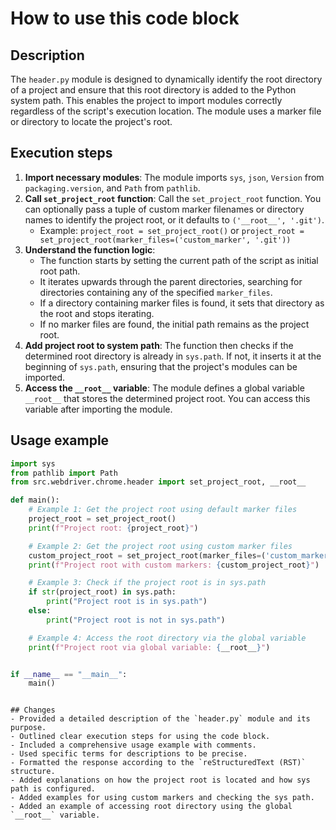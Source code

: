How to use this code block
=========================================================================================

Description
-------------------------
The `header.py` module is designed to dynamically identify the root directory of a project and ensure that this root directory is added to the Python system path. This enables the project to import modules correctly regardless of the script's execution location. The module uses a marker file or directory to locate the project's root.

Execution steps
-------------------------
1.  **Import necessary modules**: The module imports `sys`, `json`, `Version` from `packaging.version`, and `Path` from `pathlib`.
2.  **Call `set_project_root` function**: Call the `set_project_root` function. You can optionally pass a tuple of custom marker filenames or directory names to identify the project root, or it defaults to `('__root__', '.git')`.
    -   Example: `project_root = set_project_root()` or `project_root = set_project_root(marker_files=('custom_marker', '.git'))`
3.  **Understand the function logic**:
    -   The function starts by setting the current path of the script as initial root path.
    - It iterates upwards through the parent directories, searching for directories containing any of the specified `marker_files`.
    - If a directory containing marker files is found, it sets that directory as the root and stops iterating.
    - If no marker files are found, the initial path remains as the project root.
4.  **Add project root to system path**: The function then checks if the determined root directory is already in `sys.path`. If not, it inserts it at the beginning of `sys.path`, ensuring that the project's modules can be imported.
5.  **Access the `__root__` variable**: The module defines a global variable `__root__` that stores the determined project root. You can access this variable after importing the module.

Usage example
-------------------------
```python
import sys
from pathlib import Path
from src.webdriver.chrome.header import set_project_root, __root__

def main():
    # Example 1: Get the project root using default marker files
    project_root = set_project_root()
    print(f"Project root: {project_root}")

    # Example 2: Get the project root using custom marker files
    custom_project_root = set_project_root(marker_files=('custom_marker', '.git'))
    print(f"Project root with custom markers: {custom_project_root}")

    # Example 3: Check if the project root is in sys.path
    if str(project_root) in sys.path:
        print("Project root is in sys.path")
    else:
        print("Project root is not in sys.path")

    # Example 4: Access the root directory via the global variable
    print(f"Project root via global variable: {__root__}")


if __name__ == "__main__":
    main()

```
```

## Changes
- Provided a detailed description of the `header.py` module and its purpose.
- Outlined clear execution steps for using the code block.
- Included a comprehensive usage example with comments.
- Used specific terms for descriptions to be precise.
- Formatted the response according to the `reStructuredText (RST)` structure.
- Added explanations on how the project root is located and how sys path is configured.
- Added examples for using custom markers and checking the sys path.
- Added an example of accessing root directory using the global `__root__` variable.